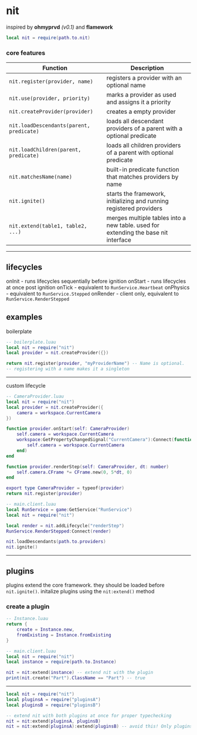 # nit
inspired by **ohmyprvd** *(v0.1)* and **flamework**

```lua
local nit = require(path.to.nit)
```

### core features

| Function                                 | Description                                                                         |
| ---------------------------------------- | ------------------------------------------------------------------------------------|
| `nit.register(provider, name)`           | registers a provider with an optional name                                          |
| `nit.use(provider, priority)`            | marks a provider as used and assigns it a priority                                  |
| `nit.createProvider(provider)`           | creates a empty provider                                                            |
| `nit.loadDescendants(parent, predicate)` | loads all descendant providers of a parent with a optional predicate                |
| `nit.loadChildren(parent, predicate)`    | loads all children providers of a parent with optional predicate                    |
| `nit.matchesName(name)`                  | built-in predicate function that matches providers by name                          |
| `nit.ignite()`                           | starts the framework, initializing and running registered providers                 |
| `nit.extend(table1, table2, ...)`        | merges multiple tables into a new table. used for extending the base nit interface  |

---

## lifecycles
onInit - runs lifecycles sequentially before ignition
onStart - runs lifecycles at once post ignition
onTick - equivalent to `RunService.Heartbeat`
onPhysics - equivalent to `RunService.Stepped`
onRender - client only, equivalent to `RunService.RenderStepped`

## examples

boilerplate
```lua
-- boilerplate.luau
local nit = require("nit")
local provider = nit.createProvider({})

return nit.register(provider, "myProviderName") -- Name is optional.
-- registering with a name makes it a singleton
```

---

custom lifecycle
```lua
-- CameraProvider.luau
local nit = require("nit")
local provider = nit.createProvider({
	camera = workspace.CurrentCamera
})

function provider.onStart(self: CameraProvider)
	self.camera = workspace.CurrentCamera
	workspace:GetPropertyChangedSignal("CurrentCamera"):Connect(function()
		self.camera = workspace.CurrentCamera
	end)
end

function provider.renderStep(self: CameraProvider, dt: number)
	self.camera.CFrame *= CFrame.new(0, 5*dt, 0)
end

export type CameraProvider = typeof(provider)
return nit.register(provider)
```
```lua
-- main.client.luau
local RunService = game:GetService("RunService")
local nit = require("nit")

local render = nit.addLifecycle("renderStep")
RunService.RenderStepped:Connect(render)

nit.loadDescendants(path.to.providers)
nit.ignite()
```

---

## plugins
plugins extend the core framework. they should be loaded before `nit.ignite()`. initalize plugins using the `nit:extend()` method

### create a plugin
```lua
-- Instance.luau
return {
	create = Instance.new,
	fromExisting = Instance.fromExisting
}
```
```lua
-- main.client.luau
local nit = require("nit")
local instance = require(path.to.Instance)

nit = nit:extend(instance) -- extend nit with the plugin
print(nit.create("Part").ClassName == "Part") -- true
```

---

```lua
local nit = require("nit")
local pluginsA = require("pluginsA")
local pluginsB = require("pluginsB")

-- extend nit with both plugins at once for proper typechecking
nit = nit:extend(pluginsA, pluginsB)
nit = nit:extend(pluginsA):extend(pluginsB) -- avoid this! Only pluginsB will be typechecked with nit.
```
